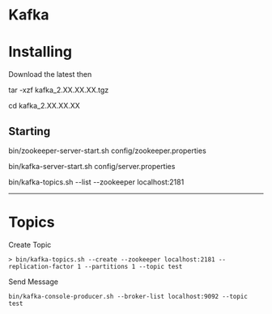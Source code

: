 # Kafka

# Installing

Download the latest then

tar -xzf kafka_2.XX.XX.XX.tgz

cd kafka_2.XX.XX.XX

## Starting

bin/zookeeper-server-start.sh config/zookeeper.properties

bin/kafka-server-start.sh config/server.properties

bin/kafka-topics.sh --list --zookeeper localhost:2181

---
# Topics



Create Topic
~~~~ 
> bin/kafka-topics.sh --create --zookeeper localhost:2181 --replication-factor 1 --partitions 1 --topic test
~~~~
Send Message
~~~~
bin/kafka-console-producer.sh --broker-list localhost:9092 --topic test
~~~~
